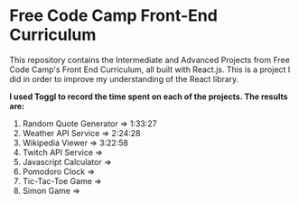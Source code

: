 # Free Code Camp Front-End Curriculum

This repository contains the Intermediate and Advanced Projects from Free Code Camp's Front End Curriculum, all built with React.js. This is a project I did in order to improve my understanding of the React library.

**I used Toggl to record the time spent on each of the projects. The results are:**

1. Random Quote Generator  => 1:33:27
2. Weather API Service     => 2:24:28
3. Wikipedia Viewer        => 3:22:58
4. Twitch API Service      =>
5. Javascript Calculator   =>
6. Pomodoro Clock          =>
7. Tic-Tac-Toe Game        =>
8. Simon Game              =>